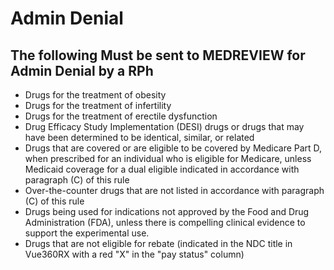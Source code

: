 # Admin Denial

## The following Must be sent to MEDREVIEW for Admin Denial by a RPh

- Drugs for the treatment of obesity
- Drugs for the treatment of infertility
- Drugs for the treatment of erectile dysfunction
- Drug Efficacy Study Implementation (DESI) drugs or drugs that may have been determined to be identical, similar, or related
- Drugs that are covered or are eligible to be covered by Medicare Part D, when prescribed for an individual who is eligible for Medicare, unless Medicaid coverage for a dual eligible indicated in accordance with paragraph (C) of this rule
- Over-the-counter drugs that are not listed in accordance with paragraph (C) of this rule
- Drugs being used for indications not approved by the Food and Drug Administration (FDA), unless there is compelling clinical evidence to support the experimental use.
- Drugs that are not eligible for rebate (indicated in the NDC title in Vue360RX with a red "X" in the "pay status" column)
